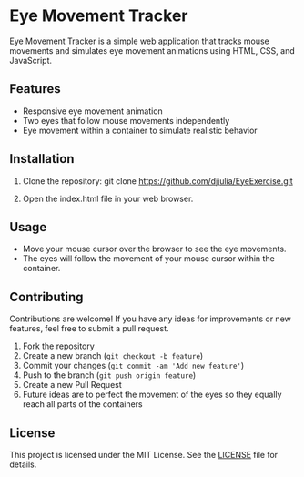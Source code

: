 # Eye Movement Tracker

Eye Movement Tracker is a simple web application that tracks mouse movements and simulates eye movement animations using HTML, CSS, and JavaScript.

## Features

- Responsive eye movement animation
- Two eyes that follow mouse movements independently
- Eye movement within a container to simulate realistic behavior

## Installation

1. Clone the repository:
git clone https://github.com/djjulia/EyeExercise.git

2. Open the index.html file in your web browser.

## Usage

- Move your mouse cursor over the browser to see the eye movements.
- The eyes will follow the movement of your mouse cursor within the container.

## Contributing

Contributions are welcome! If you have any ideas for improvements or new features, feel free to submit a pull request.

1. Fork the repository
2. Create a new branch (`git checkout -b feature`)
3. Commit your changes (`git commit -am 'Add new feature'`)
4. Push to the branch (`git push origin feature`)
5. Create a new Pull Request
6. Future ideas are to perfect the movement of the eyes so they equally reach all parts of the containers

## License

This project is licensed under the MIT License. See the [LICENSE](license.txt) file for details.
